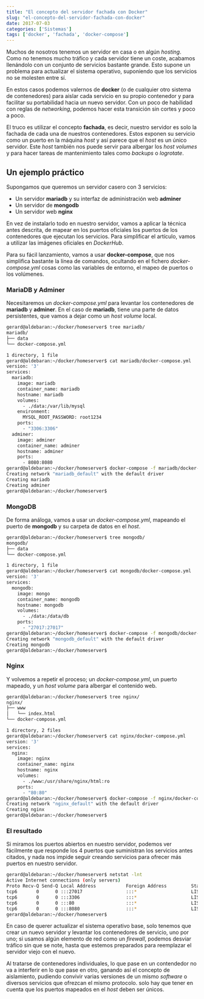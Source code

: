 ```yaml
---
title: "El concepto del servidor fachada con Docker"
slug: "el-concepto-del-servidor-fachada-con-docker"
date: 2017-07-03
categories: ['Sistemas']
tags: ['docker', 'fachada', 'docker-compose']
---
```


Muchos de nosotros tenemos un servidor en casa o en algún *hosting*. Como no tenemos mucho tráfico y cada servidor tiene un coste, acabamos llenándolo con un conjunto de servicios bastante grande. Esto supone un problema para actualizar el sistema operativo, suponiendo que los servicios no se molesten entre sí.<!--more-->

En estos casos podemos valernos de **docker** (o de cualquier otro sistema de contenedores) para aislar cada servicio en su propio contenedor y para facilitar su portabilidad hacia un nuevo servidor. Con un poco de habilidad con reglas de *networking*, podemos hacer esta transición sin cortes y poco a poco.

El truco es utilizar el concepto **fachada**, es decir, nuestro servidor es solo la fachada de cada una de nuestros contenedores. Estos exponen su servicio como un puerto en la máquina *host* y así parece que el *host* es un único servidor. Este *host* también nos puede servir para albergar los *host volumes* y para hacer tareas de mantenimiento tales como *backups* o *logrotate*.

## Un ejemplo práctico

Supongamos que queremos un servidor casero con 3 servicios:

* Un servidor **mariadb** y su interfaz de administración web **adminer**
* Un servidor de **mongodb**
* Un servidor web **nginx**

En vez de instalarlo todo en nuestro servidor, vamos a aplicar la técnica antes descrita, de mapear en los puertos oficiales los puertos de los contenedores que ejecutan los servicios. Para simplificar el artículo, vamos a utilizar las imágenes oficiales en *DockerHub*.

Para su fácil lanzamiento, vamos a usar **docker-compose**, que nos simplifica bastante la línea de comandos, ocultando en el fichero *docker-compose.yml* cosas como las variables de entorno, el mapeo de puertos o los volúmenes.

### MariaDB y Adminer

Necesitaremos un *docker-compose.yml* para levantar los contenedores de **mariadb** y **adminer**. En el caso de **mariadb**, tiene una parte de datos persistentes, que vamos a dejar como un *host volume* local.

```bash
gerard@aldebaran:~/docker/homeserver$ tree mariadb/
mariadb/
├── data
└── docker-compose.yml

1 directory, 1 file
gerard@aldebaran:~/docker/homeserver$ cat mariadb/docker-compose.yml 
version: '3'
services:
  mariadb:
    image: mariadb
    container_name: mariadb
    hostname: mariadb
    volumes:
      - ./data:/var/lib/mysql
    environment:
      MYSQL_ROOT_PASSWORD: root1234
    ports:
      - "3306:3306"
  adminer:
    image: adminer
    container_name: adminer
    hostname: adminer
    ports:
      - 8080:8080
gerard@aldebaran:~/docker/homeserver$ docker-compose -f mariadb/docker-compose.yml up -d
Creating network "mariadb_default" with the default driver
Creating mariadb
Creating adminer
gerard@aldebaran:~/docker/homeserver$ 
```

### MongoDB

De forma análoga, vamos a usar un *docker-compose.yml*, mapeando el puerto de **mongodb** y su carpeta de datos en el *host*.

```bash
gerard@aldebaran:~/docker/homeserver$ tree mongodb/
mongodb/
├── data
└── docker-compose.yml

1 directory, 1 file
gerard@aldebaran:~/docker/homeserver$ cat mongodb/docker-compose.yml 
version: '3'
services:
  mongodb:
    image: mongo
    container_name: mongodb
    hostname: mongodb
    volumes:
      - ./data:/data/db
    ports:
      - "27017:27017"
gerard@aldebaran:~/docker/homeserver$ docker-compose -f mongodb/docker-compose.yml up -d
Creating network "mongodb_default" with the default driver
Creating mongodb
gerard@aldebaran:~/docker/homeserver$ 
```

### Nginx

Y volvemos a repetir el proceso; un *docker-compose.yml*, un puerto mapeado, y un *host volume* para albergar el contenido web.

```bash
gerard@aldebaran:~/docker/homeserver$ tree nginx/
nginx/
├── www
│   └── index.html
└── docker-compose.yml

1 directory, 2 files
gerard@aldebaran:~/docker/homeserver$ cat nginx/docker-compose.yml 
version: '3'
services:
  nginx:
    image: nginx
    container_name: nginx
    hostname: nginx
    volumes:
      - ./www:/usr/share/nginx/html:ro
    ports:
      - "80:80"
gerard@aldebaran:~/docker/homeserver$ docker-compose -f nginx/docker-compose.yml up -d
Creating network "nginx_default" with the default driver
Creating nginx
gerard@aldebaran:~/docker/homeserver$ 
```

### El resultado

Si miramos los puertos abiertos en nuestro servidor, podemos ver fácilmente que responde los 4 puertos que suministran los servicios antes citados, y nada nos impide seguir creando servicios para ofrecer más puertos en nuestro servidor. 

```bash
gerard@aldebaran:~/docker/homeserver$ netstat -lnt
Active Internet connections (only servers)
Proto Recv-Q Send-Q Local Address           Foreign Address         State      
tcp6       0      0 :::27017                :::*                    LISTEN     
tcp6       0      0 :::3306                 :::*                    LISTEN     
tcp6       0      0 :::80                   :::*                    LISTEN     
tcp6       0      0 :::8080                 :::*                    LISTEN     
gerard@aldebaran:~/docker/homeserver$ 
```

En caso de querer actualizar el sistema operativo base, solo tenemos que crear un nuevo servidor y levantar los contenedores de servicio, uno por uno; si usamos algún elemento de red como un *firewall*, podemos desviar tráfico sin que se note, hasta que estemos preparados para reemplazar el servidor viejo con el nuevo.

Al tratarse de contenedores individuales, lo que pase en un contendedor no va a interferir en lo que pase en otro, ganando así el concepto de aislamiento, pudiendo convivir varias versiones de un mismo *software* o diversos servicios que ofrezcan el mismo protocolo. solo hay que tener en cuenta que los puertos mapeados en el *host* deben ser únicos.
